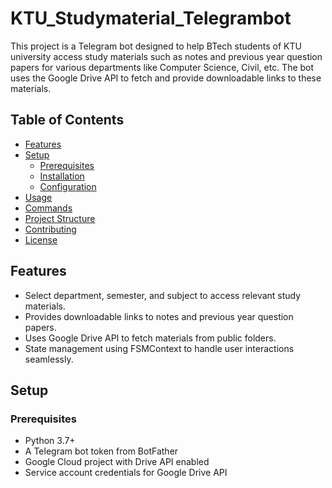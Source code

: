 # KTU_Studymaterial_Telegrambot
This project is a Telegram bot designed to help BTech students of KTU university access study materials such as notes and previous year question papers for various departments like Computer Science, Civil, etc. The bot uses the Google Drive API to fetch and provide downloadable links to these materials.

## Table of Contents

- [Features](#features)
- [Setup](#setup)
  - [Prerequisites](#prerequisites)
  - [Installation](#installation)
  - [Configuration](#configuration)
- [Usage](#usage)
- [Commands](#commands)
- [Project Structure](#project-structure)
- [Contributing](#contributing)
- [License](#license)

## Features

- Select department, semester, and subject to access relevant study materials.
- Provides downloadable links to notes and previous year question papers.
- Uses Google Drive API to fetch materials from public folders.
- State management using FSMContext to handle user interactions seamlessly.

## Setup

### Prerequisites

- Python 3.7+
- A Telegram bot token from BotFather
- Google Cloud project with Drive API enabled
- Service account credentials for Google Drive API
